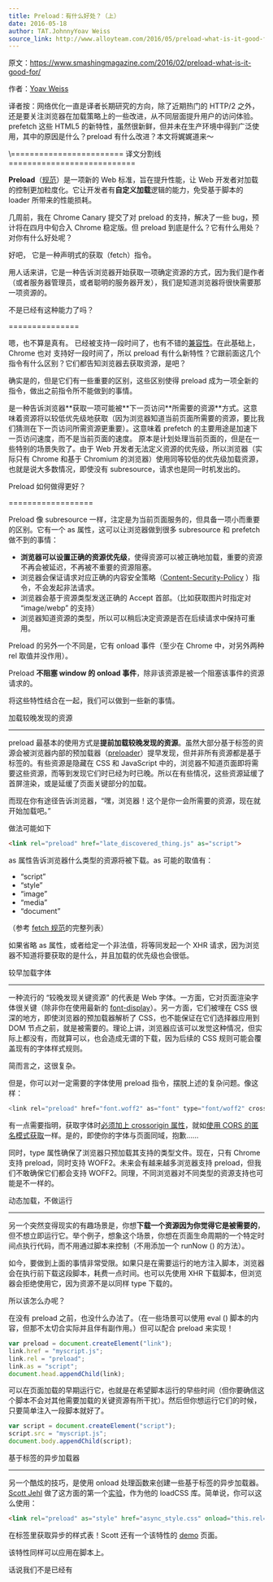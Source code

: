 ```yaml
---
title: Preload：有什么好处？（上）
date: 2016-05-18
author: TAT.JohnnyYoav Weiss
source_link: http://www.alloyteam.com/2016/05/preload-what-is-it-good-for-part1/
---
```


原文：<https://www.smashingmagazine.com/2016/02/preload-what-is-it-good-for/>

作者：[Yoav Weiss](https://www.smashingmagazine.com/author/yoav-weiss/ "Posts by Yoav Weiss")

译者按：网络优化一直是译者长期研究的方向，除了近期热门的 HTTP/2 之外，还是要关注浏览器在加载策略上的一些改进，从不同层面提升用户的访问体验。prefetch 这些 HTML5 的新特性，虽然很新鲜，但并未在生产环境中得到广泛使用，其中的原因是什么？preload 有什么改进？本文将娓娓道来～

\\======================== 译文分割线 ===========================

**Preload**（[规范](https://w3c.github.io/preload/)）是一项新的 Web 标准，旨在提升性能，让 Web 开发者对加载的控制更加粒度化。它让开发者有**自定义加载**逻辑的能力，免受基于脚本的 loader 所带来的性能损耗。

几周前，我在 Chrome Canary 提交了对 preload 的支持，解决了一些 bug，预计将在四月中旬合入 Chrome 稳定版。但 preload 到底是什么？它有什么用处？对你有什么好处呢？

好吧，<link rel="preload"> 它是一种声明式的获取（fetch）指令。

用人话来讲，它是一种告诉浏览器开始获取一项确定资源的方式，因为我们是作者（或者服务器管理员，或者聪明的服务器开发），我们是知道浏览器将很快需要那一项资源的。

不是已经有这种能力了吗？  

===============

嗯，也不算是真有。<link rel="prefetch"> 已经被支持一段时间了，也有不错的[兼容性](http://caniuse.com/#feat=link-rel-prefetch)。在此基础上，Chrome 也对[<link rel="subresource">](https://web.archive.org/web/20150907034803/https://www.chromium.org/spdy/link-headers-and-server-hint/link-rel-subresource) 支持好一段时间了，所以 preload 有什么新特性？它跟前面这几个指令有什么区别？它们都告知浏览器去获取资源，是吧？

确实是的，但是它们有一些重要的区别，这些区别使得 preload 成为一项全新的指令，做出之前指令所不能做到的事情。

<link rel="prefetch"> 是一种告诉浏览器**获取一项可能被**下一页访问**所需要的资源**方式。这意味着资源将以较低优先级地获取（因为浏览器知道当前页面所需要的资源，要比我们猜测在下一页访问所需资源更重要）。这意味着 prefetch 的主要用途是加速下一页访问速度，而不是当前页面的速度。

<link rel="subresource"> 原本是计划处理当前页面的，但是在一些特别的场景失败了。由于 Web 开发者无法定义资源的优先级，所以浏览器（实际只有 Chrome 和基于 Chromium 的浏览器）使用同等较低的优先级加载资源，也就是说大多数情况，即使没有 subresource，请求也是同一时机发出的。

Preload 如何做得更好？  

==================

Preload 像 subresource 一样，注定是为当前页面服务的，但具备一项小而重要的区别。它有一个 as 属性，这可以让浏览器做到很多 subresource 和 prefetch 做不到的事情：

-   **浏览器可以设置正确的资源优先级**，使得资源可以被正确地加载，重要的资源不再会被延迟，不再被不重要的资源阻塞。
-   浏览器会保证请求对应正确的内容安全策略（[Content-Security-Policy](http://www.html5rocks.com/en/tutorials/security/content-security-policy/) ）指令，不会发起非法请求。
-   浏览器会基于资源类型发送正确的 Accept 首部。（比如获取图片时指定对 “image/webp” 的支持）
-   浏览器知道资源的类型，所以可以稍后决定资源是否在后续请求中保持可重用。

Preload 的另外一个不同是，它有 onload 事件（至少在 Chrome 中，对另外两种 rel 取值并没作用）。

Preload **不阻塞 window 的 onload 事件**，除非该资源是被一个阻塞该事件的资源请求的。

将这些特性结合在一起，我们可以做到一些新的事情。

加载较晚发现的资源  

* * *

preload 最基本的使用方式是**提前加载较晚发现的资源**。虽然大部分基于标签的资源会被浏览器内部的预加载器（[preloader](http://calendar.perfplanet.com/2013/big-bad-preloader/)）提早发现，但并非所有资源都是基于标签的。有些资源是隐藏在 CSS 和 JavaScript 中的，浏览器不知道页面即将需要这些资源，而等到发现它们时已经为时已晚。所以在有些情况，这些资源延缓了首屏渲染，或是延缓了页面关键部分的加载。

而现在你有途径告诉浏览器，“嘿，浏览器！这个是你一会所需要的资源，现在就开始加载吧。”

做法可能如下

```html
<link rel="preload" href="late_discovered_thing.js" as="script">
```

as 属性告诉浏览器什么类型的资源将被下载。as 可能的取值有：

-   “script”
-   “style”
-   “image”
-   “media”
-   “document”

（参考 [fetch 规范](https://fetch.spec.whatwg.org/#concept-request-destination)的完整列表）

如果省略 as 属性，或者给定一个非法值，将等同发起一个 XHR 请求，因为浏览器不知道将要获取的是什么，并且加载的优先级也会很低。

较早加载字体  

* * *

一种流行的 “较晚发现关键资源” 的代表是 Web 字体。一方面，它对页面渲染字体很关键（除非你在使用最新的 [font-display](https://tabatkins.github.io/specs/css-font-display/)）。另一方面，它们被埋在 CSS 很深的地方，即使浏览器的预加载器解析了 CSS，也不能保证在它们选择器应用到 DOM 节点之前，就是被需要的。理论上讲，浏览器应该可以发觉这种情况，但实际上都没有，而就算可以，也会造成无谓的下载，因为后续的 CSS 规则可能会覆盖现有的字体样式规则。

简而言之，这很复杂。

但是，你可以对一定需要的字体使用 preload 指令，摆脱上述的复杂问题。像这样：

```c
<link rel="preload" href="font.woff2" as="font" type="font/woff2" crossorigin>
```

有一点需要指明，获取字体时[必须加上 crossorigin 属性](https://github.com/w3c/preload/issues/32)，就如[使用 CORS 的匿名模式获取](https://drafts.csswg.org/css-fonts/#font-fetching-requirements)一样。是的，即使你的字体与页面同域，抱歉……

同时，type 属性确保了浏览器只预加载其支持的类型文件。现在，只有 Chrome 支持 preload，同时支持 WOFF2。未来会有越来越多浏览器支持 preload，但我们不敢确保它们都会支持 WOFF2。同理，不同浏览器对不同类型的资源支持也可能是不一样的。

动态加载，不做运行  

* * *

另一个突然变得现实的有趣场景是，你想**下载一个资源因为你觉得它是被需要的**，但不想立即运行它。举个例子，想象这个场景，你想在页面生命周期的一个特定时间点执行代码，而不用通过脚本来控制（不用添加一个 runNow () 的方法）。

如今，要做到上面的事情非常受限。如果只是在需要运行的地方注入脚本，浏览器会在执行前下载这段脚本，耗费一点时间。也可以先使用 XHR 下载脚本，但浏览器会拒绝使用它，因为资源不是以同样 type 下载的。

所以该怎么办呢？

在没有 preload 之前，也没什么办法了。（在一些场景可以使用 eval () 脚本的内容，但那不太切合实际并且伴有副作用。）但可以配合 preload 来实现！

```javascript
var preload = document.createElement("link");
link.href = "myscript.js";
link.rel = "preload";
link.as = "script";
document.head.appendChild(link);
```

可以在页面加载的早期运行它，也就是在希望脚本运行的早些时间（但你要确信这个脚本不会对其他需要加载的关键资源有所干扰）。然后但你想运行它们的时候，只要简单注入一段脚本就好了。

```javascript
var script = document.createElement("script");
script.src = "myscript.js";
document.body.appendChild(script);
```

基于标签的异步加载器  

* * *

另一个酷炫的技巧，是使用 onload 处理函数来创建一些基于标签的异步加载器。[Scott Jehl](https://twitter.com/scottjehl) 做了这方面的第一个[实验](https://github.com/filamentgroup/loadCSS/issues/59)，作为他的 loadCSS 库。简单说，你可以这么使用：

```html
<link rel="preload" as="style" href="async_style.css" onload="this.rel='stylesheet'">
```

在标签里获取异步的样式表！Scott 还有一个该特性的 [demo](http://filamentgroup.github.io/loadCSS/test/preload.html) 页面。

该特性同样可以应用在脚本上。

话说我们不是已经有<script async> 了吗？嗯，<script async> 确实不错，但它会阻塞 window 的 onload 事件。在一些情况，这可能是你希望的，而有些情况并不是。

比如说你想下载一个上报分析脚本，希望尽快去加载它（以避免分析脚本漏掉一些访客上报），但不想它对用户体验有任何影响，也就是不希望它对 onload 造成延迟。（你可以说 [onload](http://www.stevesouders.com/blog/2013/05/13/moving-beyond-window-onload/) 不是影响用户的唯一因素，但缩短转菊花的时间总是一件好事）。

有了 preload，实现起来就很容易了：

```javascript
<link rel="preload" as="script" href="async_script.js"
onload="var script = document.createElement('script');
        script.src = this.href;
        document.body.appendChild(script);">
```

（onload 属性中包含太长 JS 可能不是个好主意，可以在 inline 的代码中来定义。）

\\======================== 译文分割线 ===========================

由于本文篇幅较长，便于大家吸收消化，更多网络细节以及 HTTP/2 相关内容，将于下一篇博客与各位见面～